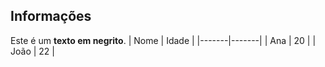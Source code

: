 ## Informações
Este é um **texto em negrito**.
| Nome  | Idade |
|-------|-------|
| Ana   | 20    |
| João  | 22    |
